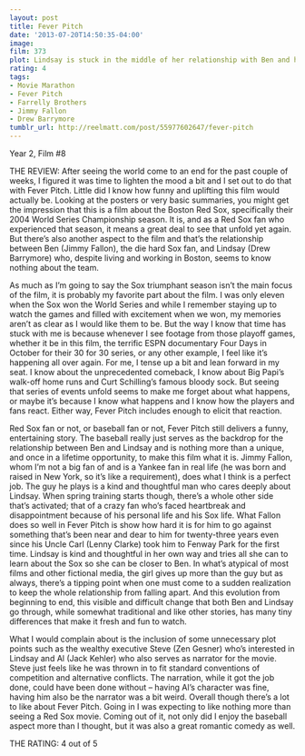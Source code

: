 ```yaml
---
layout: post
title: Fever Pitch
date: '2013-07-20T14:50:35-04:00'
image: 
film: 373
plot: Lindsay is stuck in the middle of her relationship with Ben and his passion for the Boston Red Sox.
rating: 4
tags:
- Movie Marathon
- Fever Pitch
- Farrelly Brothers
- Jimmy Fallon
- Drew Barrymore
tumblr_url: http://reelmatt.com/post/55977602647/fever-pitch
---
```


Year 2, Film #8

THE REVIEW: After seeing the world come to an end for the past couple of weeks, I figured it was time to lighten the mood a bit and I set out to do that with Fever Pitch. Little did I know how funny and uplifting this film would actually be. Looking at the posters or very basic summaries, you might get the impression that this is a film about the Boston Red Sox, specifically their 2004 World Series Championship season. It is, and as a Red Sox fan who experienced that season, it means a great deal to see that unfold yet again. But there’s also another aspect to the film and that’s the relationship between Ben (Jimmy Fallon), the die hard Sox fan, and Lindsay (Drew Barrymore) who, despite living and working in Boston, seems to know nothing about the team.

As much as I’m going to say the Sox triumphant season isn’t the main focus of the film, it is probably my favorite part about the film. I was only eleven when the Sox won the World Series and while I remember staying up to watch the games and filled with excitement when we won, my memories aren’t as clear as I would like them to be. But the way I know that time has stuck with me is because whenever I see footage from those playoff games, whether it be in this film, the terrific ESPN documentary Four Days in October for their 30 for 30 series, or any other example, I feel like it’s happening all over again. For me, I tense up a bit and lean forward in my seat. I know about the unprecedented comeback, I know about Big Papi’s walk-off home runs and Curt Schilling’s famous bloody sock. But seeing that series of events unfold seems to make me forget about what happens, or maybe it’s because I know what happens and I know how the players and fans react. Either way, Fever Pitch includes enough to elicit that reaction.

Red Sox fan or not, or baseball fan or not, Fever Pitch still delivers a funny, entertaining story. The baseball really just serves as the backdrop for the relationship between Ben and Lindsay and is nothing more than a unique, and once in a lifetime opportunity, to make this film what it is. Jimmy Fallon, whom I’m not a big fan of and is a Yankee fan in real life (he was born and raised in New York, so it’s like a requirement), does what I think is a perfect job. The guy he plays is a kind and thoughtful man who cares deeply about Lindsay. When spring training starts though, there’s a whole other side that’s activated; that of a crazy fan who’s faced heartbreak and disappointment because of his personal life and his Sox life. What Fallon does so well in Fever Pitch is show how hard it is for him to go against something that’s been near and dear to him for twenty-three years even since his Uncle Carl (Lenny Clarke) took him to Fenway Park for the first time. Lindsay is kind and thoughtful in her own way and tries all she can to learn about the Sox so she can be closer to Ben. In what’s atypical of most films and other fictional media, the girl gives up more than the guy but as always, there’s a tipping point when one must come to a sudden realization to keep the whole relationship from falling apart. And this evolution from beginning to end, this visible and difficult change that both Ben and Lindsay go through, while somewhat traditional and like other stories, has many tiny differences that make it fresh and fun to watch.

What I would complain about is the inclusion of some unnecessary plot points such as the wealthy executive Steve (Zen Gesner) who’s interested in Lindsay and Al (Jack Kehler) who also serves as narrator for the movie. Steve just feels like he was thrown in to fit standard conventions of competition and alternative conflicts. The narration, while it got the job done, could have been done without – having Al’s character was fine, having him also be the narrator was a bit weird. Overall though there’s a lot to like about Fever Pitch. Going in I was expecting to like nothing more than seeing a Red Sox movie. Coming out of it, not only did I enjoy the baseball aspect more than I thought, but it was also a great romantic comedy as well.

THE RATING: 4 out of 5 
